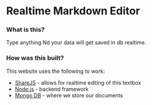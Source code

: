 # Realtime Markdown Editor

### What is this?

Type anything Nd your data will get saved in db realtime.

### How was this built?

This website uses the following to work:

 - [ShareJS](http://sharejs.org/) - allows for realtime editing of this textbox
 - [Node.js](https://nodejs.org/) - backend framework 
 - [Mongo DB]() - where we store our  documents